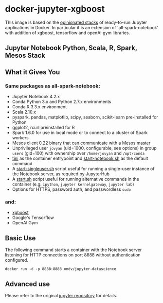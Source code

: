 # docker-jupyter-xgboost

This image is based on the [opinionated stacks](https://github.com/jupyter/docker-stacks) of ready-to-run Jupyter applications in Docker. In particular it is an extension of 'all-spark-notebook' with addition of xgboost, tensorflow and openAI gym libraries.

## Jupyter Notebook Python, Scala, R, Spark, Mesos Stack

## What it Gives You

### Same packages as all-spark-notebook:
* Jupyter Notebook 4.2.x
* Conda Python 3.x and Python 2.7.x environments
* Conda R 3.3.x environment
* Scala 2.10.x
* pyspark, pandas, matplotlib, scipy, seaborn, scikit-learn pre-installed for Python
* ggplot2, rcurl preinstalled for R
* Spark 1.6.0 for use in local mode or to connect to a cluster of Spark workers
* Mesos client 0.22 binary that can communicate with a Mesos master
* Unprivileged user `jovyan` (uid=1000, configurable, see options) in group `users` (gid=100) with ownership over `/home/jovyan` and `/opt/conda`
* [tini](https://github.com/krallin/tini) as the container entrypoint and [start-notebook.sh](../base-notebook/start-notebook.sh) as the default command
* A [start-singleuser.sh](../base-notebook/start-singleuser.sh) script useful for running a single-user instance of the Notebook server, as required by JupyterHub
* A [start.sh](../base-notebook/start.sh) script useful for running alternative commands in the container (e.g. `ipython`, `jupyter kernelgateway`, `jupyter lab`)
* Options for HTTPS, password auth, and passwordless `sudo`

### and:
* [xgboost](https://github.com/dmlc/xgboost)
* Google's Tensorflow
* OpenAI Gym


## Basic Use

The following command starts a container with the Notebook server listening for HTTP connections on port 8888 without authentication configured.

```
docker run -d -p 8888:8888 omdv/jupyter-datascience
```

## Advanced use

Please refer to the original [jupyter repository](https://github.com/jupyter/docker-stacks/tree/master/all-spark-notebook) for details.